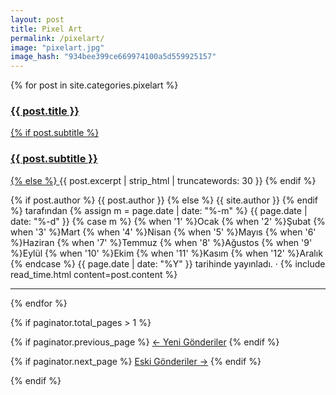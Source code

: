 ```yaml
---
layout: post
title: Pixel Art
permalink: /pixelart/
image: "pixelart.jpg"
image_hash: "934bee399ce669974100a5d559925157"
---
```


<div class="container">
  <div class="col-lg-12 col-md-14 mx-auto">

  {% for post in site.categories.pixelart %}
  <article class="post-preview">
    <a href="{{ post.url | prepend: site.baseurl | replace: '//', '/' }}">
            <h3 class="post-title">{{ post.title }}</h3>
            {% if post.subtitle %}
            <h3 class="post-subtitle">{{ post.subtitle }}</h3>
            {% else %}
            <a class="post-subtitle">{{ post.excerpt | strip_html | truncatewords: 30 }}</a>
            {% endif %}
          </a>
          <p class="post-meta">
            {% if post.author %}
            {{ post.author }}
            {% else %}
            {{ site.author }}
            {% endif %}
            tarafından
            {% assign m = page.date | date: "%-m" %}
                            {{ page.date | date: "%-d" }}
                            {% case m %}
                              {% when '1' %}Ocak
                              {% when '2' %}Şubat
                              {% when '3' %}Mart
                              {% when '4' %}Nisan
                              {% when '5' %}Mayıs
                              {% when '6' %}Haziran
                              {% when '7' %}Temmuz
                              {% when '8' %}Ağustos
                              {% when '9' %}Eylül
                              {% when '10' %}Ekim
                              {% when '11' %}Kasım
                              {% when '12' %}Aralık
                            {% endcase %}
                            {{ page.date | date: "%Y" }} tarihinde yayınladı. &middot; {% include read_time.html
            content=post.content %}
          </p>
  </article>

  <hr>

  {% endfor %}
  </div>

  <!-- Pager -->
  {% if paginator.total_pages > 1 %}
  
  <div class="clearfix">

  {% if paginator.previous_page %}
    <a class="btn btn-primary float-left"
      href="{{ paginator.previous_page_path | prepend: site.baseurl | replace: '//', '/' }}">&larr;
      Yeni<span class="d-none d-md-inline"> Gönderiler</span></a>
  {% endif %}

  {% if paginator.next_page %}
    <a class="btn btn-primary float-right"
      href="{{ paginator.next_page_path | prepend: site.baseurl | replace: '//', '/' }}">Eski<span
        class="d-none d-md-inline"> Gönderiler</span> &rarr;</a>
  {% endif %}

  </div>

  {% endif %}
</div>

